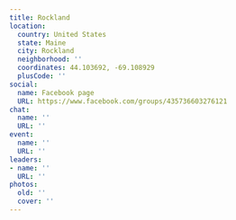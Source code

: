 ```yaml
---
title: Rockland
location:
  country: United States
  state: Maine
  city: Rockland
  neighborhood: ''
  coordinates: 44.103692, -69.108929
  plusCode: ''
social:
  name: Facebook page
  URL: https://www.facebook.com/groups/435736603276121
chat:
  name: ''
  URL: ''
event:
  name: ''
  URL: ''
leaders:
- name: ''
  URL: ''
photos:
  old: ''
  cover: ''
---
```

